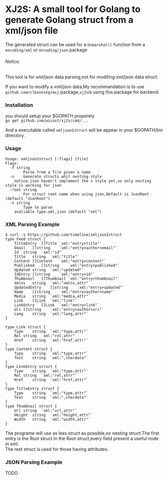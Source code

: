 # XJ2S: A small tool for Golang to generate Golang struct from a xml/json file

The generated struct can be used for a `Unmarshal()` function from a `encoding/xml` or `encoding/json` package

###### Notice:
This tool is for xml/json data parsing,not for modifing xml/json data struct.

If you want to modify a xml/json data,My recommandation is to use `github.com/clbanning/mxj` package,`xj2s`is using this package for backend.

### Installation
you should setup your $GOPATH properely  
`go get github.com/wicast/xj2s/cmd/...`

And a executable called `xmljson2struct` will be appear in your $GOPATH/bin directory.

### Usage
```
Usage: xmljson2struct [-flags] [file]
Flags:
  -f string
    	Parse from a file given a name
  -n	Generate structs whit nesting style
	notice:json haven't implement the > style yet,so only nesting style is working for json
  -root string
    	For struct root name when using json,Default is JsonRoot (default "JsonRoot")
  -t string
    	Type to parse
	avaliable type:xml,json (default "xml")
```

### XML Parsing Example
```
$ curl -s https://github.com/timeline|xmljson2struct 
type Feed struct {
	TitleEntry	[]Title	`xml:"entry>title"`
	Email	[]string	`xml:"entry>author>email"`
	Id	string	`xml:"id"`
	Title	string	`xml:"title"`
	Content	[]Content	`xml:"entry>content"`
	Published	[]string	`xml:"entry>published"`
	Updated	string	`xml:"updated"`
	IdEntry	[]string	`xml:"entry>id"`
	Thumbnail	[]Thumbnail	`xml:"entry>thumbnail"`
	Xmlns	string	`xml:"xmlns,attr"`
	UpdatedEntry	[]string	`xml:"entry>updated"`
	Name	[]string	`xml:"entry>author>name"`
	Media	string	`xml:"media,attr"`
	Link	[]Link	`xml:"link"`
	LinkEntry	[]Link	`xml:"entry>link"`
	Uri	[]string	`xml:"entry>author>uri"`
	Lang	string	`xml:"lang,attr"`
}

type Link struct {
	Type	string	`xml:"type,attr"`
	Rel	string	`xml:"rel,attr"`
	Href	string	`xml:"href,attr"`
}
type Content struct {
	Type	string	`xml:"type,attr"`
	Text	string	`xml:",chardata"`
}
type LinkEntry struct {
	Type	string	`xml:"type,attr"`
	Rel	string	`xml:"rel,attr"`
	Href	string	`xml:"href,attr"`
}
type TitleEntry struct {
	Type	string	`xml:"type,attr"`
	Text	string	`xml:",chardata"`
}
type Thumbnail struct {
	Url	string	`xml:"url,attr"`
	Height	string	`xml:"height,attr"`
	Width	string	`xml:"width,attr"`
}
```

The programe will use as less struct as possible,no nesting struct.The first entry is the Root struct.In the Root struct,every field present a useful node in xml.  
The rest struct is used for those having attributes.

### JSON Parsing Example
TODO
